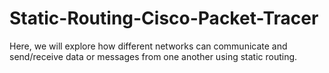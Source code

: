 # Static-Routing-Cisco-Packet-Tracer
 Here, we will explore how different networks can communicate and send/receive data or messages from one another using static routing.
